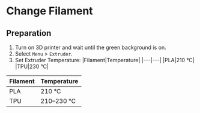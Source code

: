 # Change Filament
## Preparation
1. Turn on 3D printer and wait until the green background is on.
2. Select `Menu` > `Extruder`.
4. Set Extruder Temperature:
   |Filament|Temperature|
   |---|---|
   |PLA|210 °C|
   |TPU|230 °C|
   
| Filament | Temperature |
| -------- | ----------- |
| PLA      | 210 °C      |
| TPU      | 210–230 °C  |
